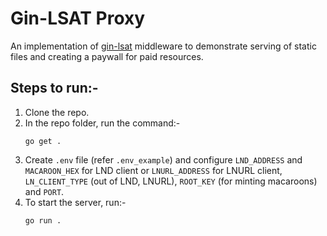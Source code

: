 # Gin-LSAT Proxy

An implementation of [gin-lsat](https://github.com/getAlby/gin-lsat) middleware to demonstrate serving of static files and creating a paywall for paid resources.

## Steps to run:-
1. Clone the repo.
2. In the repo folder, run the command:-
    ```shell
    go get .
    ```
3. Create `.env` file (refer `.env_example`) and configure `LND_ADDRESS` and `MACAROON_HEX` for LND client or `LNURL_ADDRESS` for LNURL client, `LN_CLIENT_TYPE` (out of LND, LNURL), `ROOT_KEY` (for minting macaroons) and `PORT`. 
4. To start the server, run:-
    ```shell
    go run .
    ```
